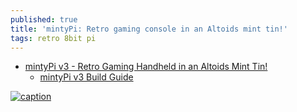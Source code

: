 ```yaml
---
published: true
title: 'mintyPi: Retro gaming console in an Altoids mint tin!'
tags: retro 8bit pi
---
```


- [mintyPi v3 - Retro Gaming Handheld in an Altoids Mint Tin!](https://www.youtube.com/watch?v=Gml-xDzB1fE)
	- [mintyPi v3 Build Guide](https://www.youtube.com/watch?v=YqE2x-0JYzs)

[![caption](https://img.youtube.com/vi/0sd4KbB8Odg/0.jpg)](https://www.youtube.com/watch?v=0sd4KbB8Odg)
